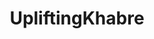 ---
title: UpliftingKhabre
crosslinks:
- IndiaSpeaks
- autotldr
- indianews
- IndiaNonPolitical
- indiadiscussion
- IndiaMain
- ABCDesis
- HumansBeingBros
- worldnews
---